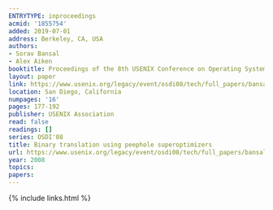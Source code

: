 ```yaml
---
ENTRYTYPE: inproceedings
acmid: '1855754'
added: 2019-07-01
address: Berkeley, CA, USA
authors:
- Sorav Bansal
- Alex Aiken
booktitle: Proceedings of the 8th USENIX Conference on Operating Systems Design and Implementation
layout: paper
link: https://www.usenix.org/legacy/event/osdi08/tech/full_papers/bansal/bansal.pdf
location: San Diego, California
numpages: '16'
pages: 177-192
publisher: USENIX Association
read: false
readings: []
series: OSDI'08
title: Binary translation using peephole superoptimizers
url: https://www.usenix.org/legacy/event/osdi08/tech/full_papers/bansal/bansal.pdf
year: 2008
topics:
papers:
---
```


{% include links.html %}

